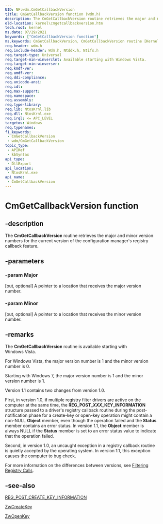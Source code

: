 ```yaml
---
UID: NF:wdm.CmGetCallbackVersion
title: CmGetCallbackVersion function (wdm.h)
description: The CmGetCallbackVersion routine retrieves the major and minor version numbers for the current version of the configuration manager's registry callback feature.
old-location: kernel\cmgetcallbackversion.htm
tech.root: kernel
ms.date: 07/29/2021
keywords: ["CmGetCallbackVersion function"]
ms.keywords: CmGetCallbackVersion, CmGetCallbackVersion routine [Kernel-Mode Driver Architecture], ConfigMgrRef_f15e2e9c-8b84-40b2-abb4-b37a6d38f920.xml, kernel.cmgetcallbackversion, wdm/CmGetCallbackVersion
req.header: wdm.h
req.include-header: Wdm.h, Ntddk.h, Ntifs.h
req.target-type: Universal
req.target-min-winverclnt: Available starting with Windows Vista.
req.target-min-winversvr: 
req.kmdf-ver: 
req.umdf-ver: 
req.ddi-compliance: 
req.unicode-ansi: 
req.idl: 
req.max-support: 
req.namespace: 
req.assembly: 
req.type-library: 
req.lib: NtosKrnl.lib
req.dll: NtosKrnl.exe
req.irql: <= APC_LEVEL
targetos: Windows
req.typenames: 
f1_keywords:
 - CmGetCallbackVersion
 - wdm/CmGetCallbackVersion
topic_type:
 - APIRef
 - kbSyntax
api_type:
 - DllExport
api_location:
 - NtosKrnl.exe
api_name:
 - CmGetCallbackVersion
---
```


# CmGetCallbackVersion function

## -description

The **CmGetCallbackVersion** routine retrieves the major and minor version numbers for the current version of the configuration manager's registry callback feature.

## -parameters

### -param Major

[out, optional] A pointer to a location that receives the major version number.

### -param Minor

[out, optional] A pointer to a location that receives the minor version number.

## -remarks

The **CmGetCallbackVersion** routine is available starting with Windows Vista.

For Windows Vista, the major version number is 1 and the minor version number is 0.

Starting with Windows 7, the major version number is 1 and the minor version number is 1.

Version 1.1 contains two changes from version 1.0.

First, in version 1.0, if multiple registry filter drivers are active on the computer at the same time, the **REG_POST_*XXX*_KEY_INFORMATION** structure passed to a driver's registry callback routine during the post-notification phase for a create-key or open-key operation might contain a non-NULL **Object** member, even though the operation failed and the **Status** member contains an error status. In version 1.1, the **Object** member is always NULL if the **Status** member is set to an error status value to indicate that the operation failed.

Second, in version 1.0, an uncaught exception in a registry callback routine is quietly accepted by the operating system. In version 1.1, this exception causes the computer to bug check.

For more information on the differences between versions, see [Filtering Registry Calls](/windows-hardware/drivers/kernel/filtering-registry-calls).

## -see-also

[REG_POST_CREATE_KEY_INFORMATION](/windows-hardware/drivers/ddi/wdm/ns-wdm-_reg_post_create_key_information)

[ZwCreateKey](/windows-hardware/drivers/ddi/wdm/nf-wdm-zwcreatekey)

[ZwOpenKey](/windows-hardware/drivers/ddi/wdm/nf-wdm-zwopenkey)
